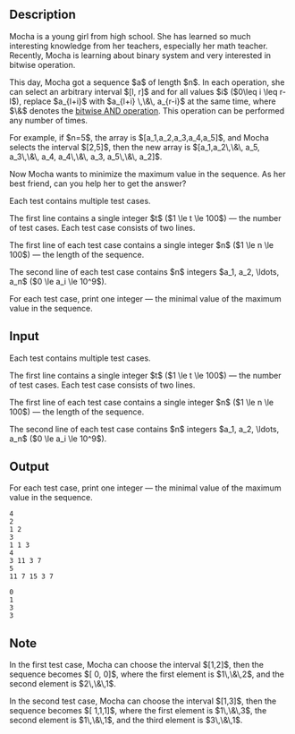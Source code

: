 ## Description

<div><p>Mocha is a young girl from high school. She has learned so much interesting knowledge from her teachers, especially her math teacher. Recently, Mocha is learning about binary system and very interested in bitwise operation.</p><p>This day, Mocha got a sequence $a$ of length $n$. In each operation, she can select an arbitrary interval $[l, r]$ and for all values $i$ ($0\leq i \leq r-l$), replace $a_{l+i}$ with $a_{l+i} \,\&amp;\, a_{r-i}$ at the same time, where $\&amp;$ denotes the <a href="https://en.wikipedia.org/wiki/Bitwise_operation#AND">bitwise AND operation</a>. This operation can be performed <span class="tex-font-style-bf">any number of times</span>.</p><p>For example, if $n=5$, the array is $[a_1,a_2,a_3,a_4,a_5]$, and Mocha selects the interval $[2,5]$, then the new array is $[a_1,a_2\,\&amp;\, a_5, a_3\,\&amp;\, a_4, a_4\,\&amp;\, a_3, a_5\,\&amp;\, a_2]$.</p><p>Now Mocha wants to minimize the maximum value in the sequence. As her best friend, can you help her to get the answer?</p></div><div class="input-specification"><p>Each test contains multiple test cases. </p><p>The first line contains a single integer $t$ ($1 \le t \le 100$) — the number of test cases. Each test case consists of two lines.</p><p>The first line of each test case contains a single integer $n$ ($1 \le n \le 100$) — the length of the sequence.</p><p>The second line of each test case contains $n$ integers $a_1, a_2, \ldots, a_n$ ($0 \le a_i \le 10^9$).</p></div><div class="output-specification"><p>For each test case, print one integer — the minimal value of the maximum value in the sequence.</p></div>

## Input

<p>Each test contains multiple test cases. </p><p>The first line contains a single integer $t$ ($1 \le t \le 100$) — the number of test cases. Each test case consists of two lines.</p><p>The first line of each test case contains a single integer $n$ ($1 \le n \le 100$) — the length of the sequence.</p><p>The second line of each test case contains $n$ integers $a_1, a_2, \ldots, a_n$ ($0 \le a_i \le 10^9$).</p>

## Output

<p>For each test case, print one integer — the minimal value of the maximum value in the sequence.</p>





```input1
4
2
1 2
3
1 1 3
4
3 11 3 7
5
11 7 15 3 7
```




```output1
0
1
3
3
```



## Note

<p>In the first test case, Mocha can choose the interval $[1,2]$, then the sequence becomes $[ 0, 0]$, where the first element is $1\,\&amp;\,2$, and the second element is $2\,\&amp;\,1$.</p><p>In the second test case, Mocha can choose the interval $[1,3]$, then the sequence becomes $[ 1,1,1]$, where the first element is $1\,\&amp;\,3$, the second element is $1\,\&amp;\,1$, and the third element is $3\,\&amp;\,1$.</p>
